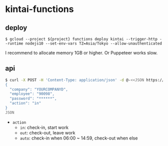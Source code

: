 kintai-functions
===

## deploy

`$ gcloud --project ${project} functions deploy kintai --trigger-http --runtime nodejs10 --set-env-vars TZ=Asia/Tokyo --allow-unauthenticated`

I recommend to allocate memory 1GB or higher. Or Puppeteer works slow.

## api

```sh
$ curl -X POST -H 'Content-Type: application/json' -d @-<<JSON https://${region}-${project}.cloudfunctions.net/kintai
{
  "company": "YOURCOMPANYD",
  "employee": "90098",
  "password": "******",
  "action": "in"
}
JSON
```

- `action`
  - `in`: check-in, start work
  - `out`: check-out, leave work
  - `auto`: check-in when 06:00 ~ 14:59, check-out when else
